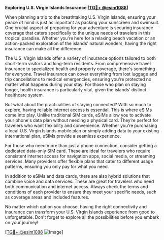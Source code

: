 **Exploring U.S. Virgin Islands Insurance [[TG💪+ @esim1088](https://t.me/s/esim1088)]**

When planning a trip to the breathtaking U.S. Virgin Islands, ensuring your peace of mind is just as important as packing your sunscreen and swimsuit. One crucial aspect of preparing for your adventure is securing insurance coverage that caters specifically to the unique needs of travelers in this tropical paradise. Whether you're here for a relaxing beach vacation or an action-packed exploration of the islands' natural wonders, having the right insurance can make all the difference.

The U.S. Virgin Islands offer a variety of insurance options tailored to both short-term visitors and long-term residents. From comprehensive travel insurance to specialized health and property coverage, there's something for everyone. Travel insurance can cover everything from lost luggage and trip cancellations to medical emergencies, ensuring you're protected no matter what happens during your stay. For those who plan on staying longer, health insurance is particularly vital, given the islands' distinct healthcare system.

But what about the practicalities of staying connected? With so much to explore, having reliable internet access is essential. This is where eSIMs come into play. Unlike traditional SIM cards, eSIMs allow you to activate your phone's data plan without needing a physical card. They’re perfect for travelers who want flexibility and convenience. Whether you're purchasing a local U.S. Virgin Islands mobile plan or simply adding data to your existing international plan, eSIMs provide a seamless experience.

For those who need more than just a phone connection, consider getting a dedicated data-only SIM card. These are ideal for travelers who require consistent internet access for navigation apps, social media, or streaming services. Many providers offer flexible plans that cater to different usage patterns, ensuring you only pay for what you need.

In addition to eSIMs and data cards, there are also hybrid solutions that combine voice and data services. These are great for travelers who need both communication and internet access. Always check the terms and conditions of each provider to ensure they meet your specific needs, such as coverage areas and included features.

No matter which option you choose, having the right connectivity and insurance can transform your U.S. Virgin Islands experience from good to unforgettable. Don't forget to explore all the possibilities before you embark on your journey! 

[[TG💪+ @esim1088](https://t.me/s/esim1088) ![Image](https://i.postimg.cc/Y0z9fWf4/image.png)]